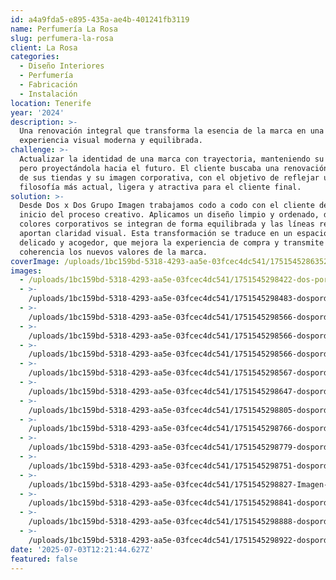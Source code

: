 ```yaml
---
id: a4a9fda5-e895-435a-ae4b-401241fb3119
name: Perfumería La Rosa
slug: perfumera-la-rosa
client: La Rosa
categories:
  - Diseño Interiores
  - Perfumería
  - Fabricación
  - Instalación
location: Tenerife
year: '2024'
description: >-
  Una renovación integral que transforma la esencia de la marca en una
  experiencia visual moderna y equilibrada.
challenge: >-
  Actualizar la identidad de una marca con trayectoria, manteniendo su esencia
  pero proyectándola hacia el futuro. El cliente buscaba una renovación integral
  de sus tiendas y su imagen corporativa, con el objetivo de reflejar una nueva
  filosofía más actual, ligera y atractiva para el cliente final.
solution: >-
  Desde Dos x Dos Grupo Imagen trabajamos codo a codo con el cliente desde el
  inicio del proceso creativo. Aplicamos un diseño limpio y ordenado, donde los
  colores corporativos se integran de forma equilibrada y las líneas rectas
  aportan claridad visual. Esta transformación se traduce en un espacio moderno,
  delicado y acogedor, que mejora la experiencia de compra y transmite con
  coherencia los nuevos valores de la marca.
coverImage: /uploads/1bc159bd-5318-4293-aa5e-03fcec4dc541/1751545286352-Header-.jpg
images:
  - /uploads/1bc159bd-5318-4293-aa5e-03fcec4dc541/1751545298422-dos-por-dos-.jpg
  - >-
    /uploads/1bc159bd-5318-4293-aa5e-03fcec4dc541/1751545298483-dospordos_LaRosa_ptodelacruz-2.jpg
  - >-
    /uploads/1bc159bd-5318-4293-aa5e-03fcec4dc541/1751545298566-dospordos_LaRosa_ptodelacruz-8.jpg
  - >-
    /uploads/1bc159bd-5318-4293-aa5e-03fcec4dc541/1751545298566-dospordos_LaRosa_ptodelacruz-22.jpg
  - >-
    /uploads/1bc159bd-5318-4293-aa5e-03fcec4dc541/1751545298566-dospordos_LaRosa_ptodelacruz-23.jpg
  - >-
    /uploads/1bc159bd-5318-4293-aa5e-03fcec4dc541/1751545298567-dospordos_LaRosa_ptodelacruz-24.jpg
  - >-
    /uploads/1bc159bd-5318-4293-aa5e-03fcec4dc541/1751545298647-dospordos_LaRosa_ptodelacruz-27.jpg
  - >-
    /uploads/1bc159bd-5318-4293-aa5e-03fcec4dc541/1751545298805-dospordos_LaRosa_ptodelacruz-33.jpg
  - >-
    /uploads/1bc159bd-5318-4293-aa5e-03fcec4dc541/1751545298766-dospordos_LaRosa_ptodelacruz-34.jpg
  - >-
    /uploads/1bc159bd-5318-4293-aa5e-03fcec4dc541/1751545298779-dospordos_LaRosa_ptodelacruz-40-2.jpg
  - >-
    /uploads/1bc159bd-5318-4293-aa5e-03fcec4dc541/1751545298751-dospordos_LaRosa_ptodelacruz-40-9.jpg
  - >-
    /uploads/1bc159bd-5318-4293-aa5e-03fcec4dc541/1751545298827-Imagen-grande-abajo.jpg
  - >-
    /uploads/1bc159bd-5318-4293-aa5e-03fcec4dc541/1751545298841-dospordos_LaRosa_ptodelacruz-9.jpg
  - >-
    /uploads/1bc159bd-5318-4293-aa5e-03fcec4dc541/1751545298888-dospordos_LaRosa_ptodelacruz-10.jpg
  - >-
    /uploads/1bc159bd-5318-4293-aa5e-03fcec4dc541/1751545298922-dospordos_LaRosa_ptodelacruz-15.jpg
date: '2025-07-03T12:21:44.627Z'
featured: false
---
```


